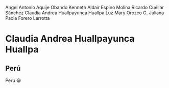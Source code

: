 Angel Antonio Aquije Obando
Kenneth Aldair Espino Molina
Ricardo Cuéllar Sánchez
Claudia Andrea Huallpayunca Huallpa
Luz Mary Orozco G.
Juliana Paola Forero Larrotta

# **Claudia Andrea Huallpayunca Huallpa**
## Perú

Perú :grinning:
